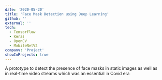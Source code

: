```yaml
---
date: '2020-05-20'
title: 'Face Mask Detection using Deep Learning'
github: ''
external: ''
tech:
  - TensorFlow
  - Keras
  - OpenCV
  - MobileNetV2
company: 'Project'
showInProjects: true
---
```


A prototype to detect the presence of face masks in static images as well as in real-time video streams which was an essential in Covid era

